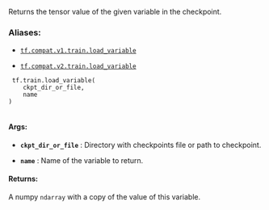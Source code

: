 Returns the tensor value of the given variable in the checkpoint.



### Aliases:

- [ `tf.compat.v1.train.load_variable` ](/api_docs/python/tf/train/load_variable)

- [ `tf.compat.v2.train.load_variable` ](/api_docs/python/tf/train/load_variable)



```
 tf.train.load_variable(
    ckpt_dir_or_file,
    name
)
 
```



#### Args:

- **`ckpt_dir_or_file`** : Directory with checkpoints file or path to checkpoint.

- **`name`** : Name of the variable to return.



#### Returns:
A numpy  `ndarray`  with a copy of the value of this variable.

